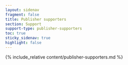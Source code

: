 ```yaml
---
layout: sidenav
fragment: false
title: Publisher supporters
section: Support
support-type: publisher-supporters
toc: true
sticky_sidenav: true
highlight: false
---
```


{% include_relative content/publisher-supporters.md %}
